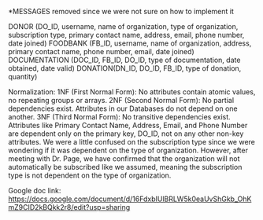 *MESSAGES removed since we were not sure on how to implement it

DONOR (DO_ID, username, name of organization, type of organization, subscription type, primary contact name, address, email, phone number, date joined)
FOODBANK (FB_ID, username, name of organization, address, primary contact name, phone number, email, date joined)
DOCUMENTATION (DOC_ID, FB_ID, DO_ID, type of documentation, date obtained, date valid)
DONATION(DN_ID, DO_ID, FB_ID, type of donation, quantity)

Normalization:
1NF (First Normal Form):
No attributes contain atomic values, no repeating groups or arrays.
2NF (Second Normal Form):
No partial dependencies exist.
Attributes in our Databases do not depend on one another. 
3NF (Third Normal Form):
No transitive dependencies exist.
Attributes like Primary Contact Name, Address, Email, and Phone Number are dependent only on the primary key, DO_ID, not on any other non-key attributes.
We were a little confused on the subscription type since we were wondering if it was dependent on the type of organization. However, after meeting with Dr. Page, we have confirmed that the organization will not automatically be subscribed like we assumed, meaning the subscription type is not dependent on the type of organization.

Google doc link:
https://docs.google.com/document/d/16FdxbIUlBRLW5k0eaUvShGkb_OhKmZ9CID2kBQkk2r8/edit?usp=sharing